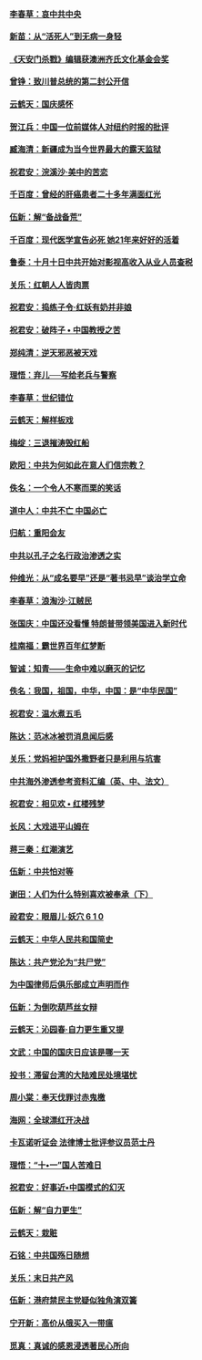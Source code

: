 #### [李春草：哀中共中央](../pages/nsc993/n10778921.md?t=10121533) 

#### [新苗：从“活死人”到无病一身轻](../pages/nsc993/n10778538.md?t=10121533) 

#### [《天安门杀戮》编辑获澳洲齐氏文化基金会奖](../pages/nsc993/n10777219.md?t=10121533) 

#### [曾铮：致川普总统的第二封公开信](../pages/nsc993/n10777329.md?t=10121533) 

#### [云鹤天：国庆感怀](../pages/nsc993/n10775823.md?t=10121533) 

#### [贺江兵：中国一位前媒体人对纽约时报的批评](../pages/nsc993/n10776626.md?t=10121533) 

#### [臧海清：新疆成为当今世界最大的露天监狱](../pages/nsc993/n10775817.md?t=10121533) 

#### [祝君安：浣溪沙‧美中的苦恋](../pages/nsc993/n10775813.md?t=10121533) 

#### [千百度：曾经的肝癌患者二十多年满面红光](../pages/nsc993/n10775728.md?t=10121533) 

#### [伍新：解“备战备荒”](../pages/nsc993/n10773928.md?t=10121533) 

#### [千百度：现代医学宣告必死 她21年来好好的活着](../pages/nsc993/n10773703.md?t=10121533) 

#### [鲁泰：十月十日中共开始对影视高收入从业人员查税](../pages/nsc993/n10773444.md?t=10121533) 

#### [关乐：红朝人人皆肉票](../pages/nsc993/n10773429.md?t=10121533) 

#### [祝君安：捣练子令‧红妖有奶并非娘](../pages/nsc993/n10773412.md?t=10121533) 

#### [祝君安：破阵子 • 中国教授之苦](../pages/nsc993/n10772347.md?t=10121533) 

#### [郑纯清：逆天邪恶被天戏](../pages/nsc993/n10772339.md?t=10121533) 

#### [理悟：弃儿──写给老兵与警察](../pages/nsc993/n10772337.md?t=10121533) 

#### [李春草：世纪错位](../pages/nsc993/n10768198.md?t=10121533) 

#### [云鹤天：解样板戏](../pages/nsc993/n10768193.md?t=10121533) 

#### [梅绽：三退摧涛毁红船](../pages/nsc993/n10768163.md?t=10121533) 

#### [欧阳：中共为何如此在意人们信宗教？](../pages/nsc993/n10768144.md?t=10121533) 

#### [佚名：一个令人不寒而栗的笑话](../pages/nsc993/n10768061.md?t=10121533) 

#### [道中人：中共不亡 中国必亡](../pages/nsc993/n10768017.md?t=10121533) 

#### [归航：重阳会友](../pages/nsc993/n10767544.md?t=10121533) 

#### [中共以孔子之名行政治渗透之实](../pages/nsc993/n10767697.md?t=10121533) 

#### [仲维光：从“成名要早”还是“著书忌早”谈治学立命](../pages/nsc993/n10767650.md?t=10121533) 

#### [李春草：浪淘沙‧江贼民](../pages/nsc993/n10767480.md?t=10121533) 

#### [张国庆：中国还没看懂 特朗普带领美国进入新时代](../pages/nsc993/n10764224.md?t=10121533) 

#### [桂南福：霸世界百年红梦断](../pages/nsc993/n10762380.md?t=10121533) 

#### [智诚：知青——生命中难以磨灭的记忆](../pages/nsc993/n10762372.md?t=10121533) 

#### [佚名：我国，祖国，中华，中国：是“中华民国”](../pages/nsc993/n10762366.md?t=10121533) 

#### [祝君安：温水煮五毛](../pages/nsc993/n10762362.md?t=10121533) 

#### [陈达：范冰冰被罚消息闻后感](../pages/nsc993/n10760142.md?t=10121533) 

#### [关乐：党妈袒护国外撒野者只是利用与坑害](../pages/nsc993/n10760019.md?t=10121533) 

#### [中共海外渗透参考资料汇编（英、中、法文）](../pages/nsc993/n10756055.md?t=10121533) 

#### [祝君安：相见欢  •  红楼残梦](../pages/nsc993/n10757542.md?t=10121533) 

#### [长风：大戏进平山姆在](../pages/nsc993/n10757155.md?t=10121533) 

#### [蒋三秦：红潮演艺](../pages/nsc993/n10756736.md?t=10121533) 

#### [伍新：中共怕对等](../pages/nsc993/n10754812.md?t=10121533) 

#### [谢田：人们为什么特别喜欢被奉承（下）](../pages/nsc993/n10755072.md?t=10121533) 

#### [祋君安：眼眉儿‧妖穴 6 1 0](../pages/nsc993/n10754802.md?t=10121533) 

#### [云鹤天：中华人民共和国简史](../pages/nsc993/n10753546.md?t=10121533) 

#### [陈达：共产党沦为“共尸党”](../pages/nsc993/n10753506.md?t=10121533) 

#### [为中国律师后俱乐部成立声明而作](../pages/nsc993/n10753359.md?t=10121533) 

#### [伍新：为倒吹葫芦丝女辩](../pages/nsc993/n10753300.md?t=10121533) 

#### [云鹤天：沁园春‧自力更生重又提](../pages/nsc993/n10752681.md?t=10121533) 

#### [文武：中国的国庆日应该是哪一天](../pages/nsc993/n10752564.md?t=10121533) 

#### [投书：滞留台湾的大陆难民处境堪忧](../pages/nsc993/n10751122.md?t=10121533) 

#### [周小棠：奉天伐罪讨赤鬼檄](../pages/nsc993/n10749279.md?t=10121533) 

#### [海网：全球漂红开决战](../pages/nsc993/n10747774.md?t=10121533) 

#### [卡瓦诺听证会 法律博士批评参议员范士丹](../pages/nsc993/n10748504.md?t=10121533) 

#### [理悟：“十•一”国人苦难日](../pages/nsc993/n10747763.md?t=10121533) 

#### [祝君安：好事近•中国模式的幻灭](../pages/nsc993/n10747755.md?t=10121533) 

#### [伍新：解“自力更生”](../pages/nsc993/n10747744.md?t=10121533) 

#### [云鹤天：栽赃](../pages/nsc993/n10747735.md?t=10121533) 

#### [石铭：中共国殇日随想](../pages/nsc993/n10747202.md?t=10121533) 

#### [关乐：末日共产风](../pages/nsc993/n10745398.md?t=10121533) 

#### [伍新：港府禁民主党疑似独角演双簧](../pages/nsc993/n10745393.md?t=10121533) 

#### [宁开新：高价从俄买入一带瘟](../pages/nsc993/n10745381.md?t=10121533) 

#### [觅真：真诚的感恩浸透著民心所向](../pages/nsc993/n10746220.md?t=10121533) 

